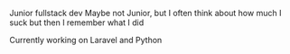Junior fullstack dev
Maybe not Junior, but I often think about how much I suck but then I remember what I did

Currently working on Laravel and Python
